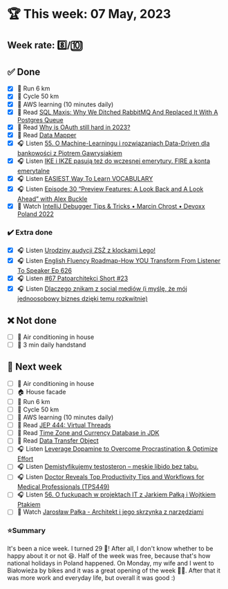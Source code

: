 # 🏆 This week: 07 May, 2023

## Week rate: 8️⃣/🔟

## ✅ Done
- [x] 🏃 Run 6 km
- [x] 🚴 Cycle 50 km
- [x] 🎥 AWS learning (10 minutes daily)
- [x] 📗 Read [SQL Maxis: Why We Ditched RabbitMQ And Replaced It With A Postgres Queue](https://www.prequel.co/blog/sql-maxis-why-we-ditched-rabbitmq-and-replaced-it-with-a-postgres-queue)
- [x] 📗 Read [Why is OAuth still hard in 2023?](https://www.nango.dev/blog/why-is-oauth-still-hard)
- [x] 📗 Read [Data Mapper](https://java-design-patterns.com/patterns/data-mapper/)
- [x] 🎧 Listen [55. O Machine-Learningu i rozwiązaniach Data-Driven dla bankowości z Piotrem Gawrysiakiem](https://bettersoftwaredesign.pl/episodes/55)
- [x] 🎧 Listen [IKE i IKZE pasują też do wczesnej emerytury. FIRE a konta emerytalne](https://inwestomat.eu/ike-i-ikze-pasuja-tez-do-wczesnej-emerytury/)
- [x] 🎧 Listen [EASIEST Way To Learn VOCABULARY](https://effortlessenglishshow.com/easiest-way-to-learn-vocabulary)
- [x] 🎧 Listen [Episode 30 “Preview Features: A Look Back and A Look Ahead” with Alex Buckle](https://inside.java/2023/03/21/podcast-030/)
- [x] 🎥 Watch [IntelliJ Debugger Tips & Tricks • Marcin Chrost • Devoxx Poland 2022](https://youtu.be/Zfel67ZtB5w)

### ✔️ Extra done
- [x] 🎧 Listen [Urodziny audycji ZSŻ z klockami Lego!](https://zaprojektujswojezycie.pl/urodziny-audycji-zsz-z-klockami-lego/)
- [x] 🎧 Listen [English Fluency Roadmap-How YOU Transform From Listener To Speaker Ep 626](https://www.listennotes.com/podcasts/learn-english/english-fluency-roadmap-how-k-4aOiM_3ZS/)
- [x] 🎧 Listen [#67 Patoarchitekci Short #23](https://patoarchitekci.io/67/)
- [x] 🎧 Listen [Dlaczego znikam z social mediów (i myślę, że mój jednoosobowy biznes dzięki temu rozkwitnie)](https://malawielkafirma.pl/czy-przedsiebiorca-musi-byc-w-social-mediach/)

## ❌ Not done
- [ ] 🥶 Air conditioning in house
- [ ] 🤸 3 min daily handstand

## 📝 Next week
- [ ] 🥶 Air conditioning in house
- [ ] 🏠 House facade
- [ ] 🏃 Run 6 km
- [ ] 🚴 Cycle 50 km
- [ ] 🎥 AWS learning (10 minutes daily)
- [ ] 📗 Read [JEP 444: Virtual Threads](https://openjdk.org/jeps/444)
- [ ] 📗 Read [Time Zone and Currency Database in JDK](https://foojay.io/today/time-zone-and-currency-database-in-jdk/)
- [ ] 📗 Read [Data Transfer Object](https://java-design-patterns.com/patterns/data-transfer-object/)
- [ ] 🎧 Listen [Leverage Dopamine to Overcome Procrastination & Optimize Effort](https://hubermanlab.com/leverage-dopamine-to-overcome-procrastination-and-optimize-effort/)
- [ ] 🎧 Listen [Demistyfikujemy testosteron – męskie libido bez tabu.](https://zaprojektujswojezycie.pl/demistyfikujemy-testosteron-meskie-libido-bez-tabu/)
- [ ] 🎧 Listen [Doctor Reveals Top Productivity Tips and Workflows for Medical Professionals (TPS449)](https://www.asianefficiency.com/podcasts/449-doctor-don-pelto/)
- [ ] 🎧 Listen [56. O fuckupach w projektach IT z Jarkiem Pałką i Wojtkiem Ptakiem](https://bettersoftwaredesign.pl/episodes/56)
- [ ] 🎥 Watch [Jarosław Pałka - Architekt i jego skrzynka z narzędziami](https://youtu.be/aTWnyy55FwA)

### ⭐Summary
It's been a nice week. I turned 29 🥳! After all, I don't know whether to be happy about it or not 😆. Half of the week was free, because that's how national holidays in Poland happened. On Monday, my wife and I went to Białowieża by bikes and it was a great opening of the week 🥰🥰. After that it was more work and everyday life, but overall it was good :)
